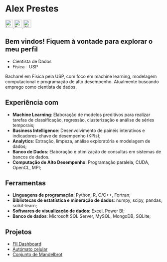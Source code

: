 # Alex Prestes
 <!-- links importantes e badge -->
<a href="https://www.linkedin.com/in/alexsprestes/">
  <img src="https://img.shields.io/badge/-LinkedIn-blue?style=flat-square&logo=Linkedin&logoColor=white" alt="LinkedIn" height="25"/>
</a>
<a href="mailto:alex.prestes@outlook.com.br">
  <img src="https://img.shields.io/badge/-Outlook-purple?style=flat-square&logo=mailboxdotorg&logoColor=white" alt="E-mail" height="25"/>
</a>
<a href="https://github.com/AlexPrestes/AlexPrestes/blob/main/curriculo.pdf">
  <img src="https://img.shields.io/badge/-Curriculo-blue?color=%23238636&style=flat-square&logo=googledocs&logoColor=white" alt="Github" height="25" />
</a>

## Bem vindos! Fiquem à vontade para explorar o meu perfil

* Cientista de Dados
* Física - USP

Bacharel em Física pela USP, com foco em machine learning, modelagem computacional e programação de alto desempenho. Atualmente buscando emprego como cientista de dados.

## Experiência com

* **Machine Learning**: Elaboração de modelos preditivos para realizar tarefas de classificação, regressão, clusterização e análise de séries temporais;
* **Business Intelligence**: Desenvolvimento de painéis interativos e indicadores-chave de desempenho (KPIs);
* **Analytics**: Extração, limpeza, análise exploratória e modelagem de dados;
* **Banco de Dados**: Elaboração e otimização de consultas em sistemas de bancos de dados.
* **Computação de Alto Desempenho**: Programação paralela, CUDA, OpenCL, MPI;

## Ferramentas

* **Linguagens de programação**: Python, R, C/C++, Fortran;
* **Bibliotecas de estatística e mineração de dados**: numpy, scipy, pandas, scikit-learn;
* **Softwares de visualização de dados**: Excel, Power BI;
* **Banco de dados**: Microsoft SQL Server, MySQL, MongoDB, SQLite;

## Projetos

* [FII Dashboard](https://github.com/AlexPrestes/fii-dashboard)
* [Autómato celular](https://github.com/AlexPrestes/cellular-automata)
* [Conjunto de Mandelbrot](https://github.com/AlexPrestes/mandelbrot)
